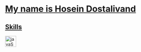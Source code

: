 <a class= "headding-Link" href="#may-name-is-hosein-dostalivand"><h1>My name is Hosein Dostalivand</h1>
<a class= "headding-Link" href="#Skills"><h2>Skills</h2>

<img scr="https://raw.githubusercontent.com/danielcranney/readme-generator/main/public/icons/skills/javascript-colored.svg" width="36" height="36" alt="javaScript" style="max-width: 100%;">
